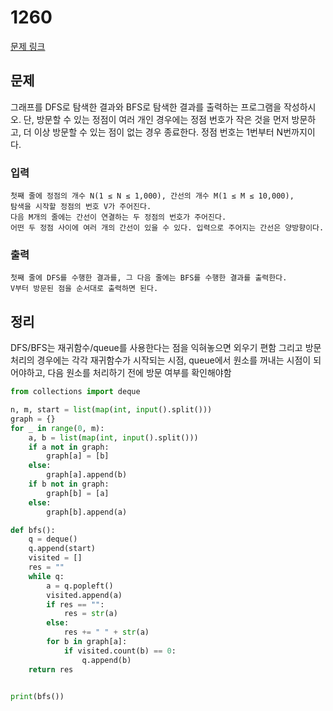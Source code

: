 # 1260

[문제 링크](https://acmicpc.net/problem/1260)

## 문제

그래프를 DFS로 탐색한 결과와 BFS로 탐색한 결과를 출력하는 프로그램을 작성하시오. 
단, 방문할 수 있는 정점이 여러 개인 경우에는 정점 번호가 작은 것을 먼저 방문하고, 
더 이상 방문할 수 있는 점이 없는 경우 종료한다. 정점 번호는 1번부터 N번까지이다.

### 입력
    첫째 줄에 정점의 개수 N(1 ≤ N ≤ 1,000), 간선의 개수 M(1 ≤ M ≤ 10,000), 
    탐색을 시작할 정점의 번호 V가 주어진다. 
    다음 M개의 줄에는 간선이 연결하는 두 정점의 번호가 주어진다.
    어떤 두 정점 사이에 여러 개의 간선이 있을 수 있다. 입력으로 주어지는 간선은 양방향이다.
### 출력
    첫째 줄에 DFS를 수행한 결과를, 그 다음 줄에는 BFS를 수행한 결과를 출력한다. 
    V부터 방문된 점을 순서대로 출력하면 된다.

## 정리

DFS/BFS는 재귀함수/queue를 사용한다는 점을 익혀놓으면 외우기 편함
그리고 방문 처리의 경우에는 각각 재귀함수가 시작되는 시점, queue에서 원소를 꺼내는 시점이 되어야하고, 
다음 원소를 처리하기 전에 방문 여부를 확인해야함
```python
from collections import deque

n, m, start = list(map(int, input().split()))
graph = {}
for _ in range(0, m):
    a, b = list(map(int, input().split()))
    if a not in graph:
        graph[a] = [b]
    else:
        graph[a].append(b)
    if b not in graph:
        graph[b] = [a]
    else:
        graph[b].append(a)

def bfs():
    q = deque()
    q.append(start)
    visited = []
    res = ""
    while q:
        a = q.popleft()
        visited.append(a)
        if res == "":
            res = str(a)
        else:
            res += " " + str(a)
        for b in graph[a]:
            if visited.count(b) == 0:
                q.append(b)
    return res


print(bfs())

```